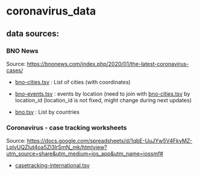 
# coronavirus_data

## data sources:

### BNO News

Source: https://bnonews.com/index.php/2020/01/the-latest-coronavirus-cases/

* [bno-cities.tsv](data/bno-cities.tsv) : List of cities (with coordinates)

* [bno-events.tsv](data/bno-events.tsv) : events by location (need to join with [bno-cities.tsv](data/bno-cities.tsv) by location_id (location_id is not fixed, might change during next updates)

* [bno.tsv](data/bno.tsv) : List by countries



### Coronavirus - case tracking worksheets

Source: https://docs.google.com/spreadsheets/d/1qbE-UuJYw5V4FkyMZ-LplvUQZlut4oa5Zl3lrSmN_mk/htmlview?utm_source=share&utm_medium=ios_app&utm_name=iossmf#

* [casetracking-international.tsv](data/casetracking-international.tsv)


